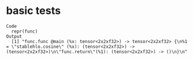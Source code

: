 # basic tests

    Code
      repr(func)
    Output
      [1] "func.func @main (%x: tensor<2x2xf32>) -> tensor<2x2xf32> {\n%1 = \"stablehlo.cosine\" (%x): (tensor<2x2xf32>) -> (tensor<2x2xf32>)\n\"func.return\"(%1): (tensor<2x2xf32>) -> ()\n}\n"

